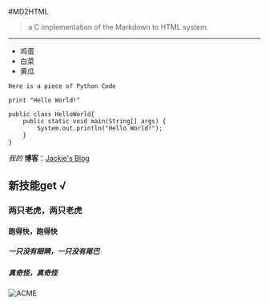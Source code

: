 #MD2HTML

>a C implementation of the Markdown to HTML system.

---

* 鸡蛋
* 白菜
* 黄瓜

`Here is a piece of Python Code`

`print "Hello World!"`

	public class HelloWorld{ 
		public static void main(String[] args) {  
			System.out.println("Hello World!"); 
		}
	}

*我的* **博客**：[Jackie's Blog](http://jackiekuo.com)

## 新技能get &radic;
### 两只老虎，两只老虎
#### 跑得快，跑得快
##### 一只没有眼睛，一只没有尾巴
##### 真奇怪，真奇怪


![ACME](http://pic.yupoo.com/jok3r/DJOoUoVS/medish.jpg)
